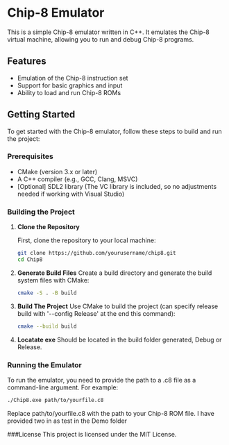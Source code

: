 # Chip-8 Emulator

This is a simple Chip-8 emulator written in C++. It emulates the Chip-8 virtual machine, allowing you to run and debug Chip-8 programs.

## Features

- Emulation of the Chip-8 instruction set
- Support for basic graphics and input
- Ability to load and run Chip-8 ROMs

## Getting Started

To get started with the Chip-8 emulator, follow these steps to build and run the project:

### Prerequisites

- CMake (version 3.x or later)
- A C++ compiler (e.g., GCC, Clang, MSVC)
- [Optional] SDL2 library (The VC library is included, so no adjustments needed if working with Visual Studio)

### Building the Project

1. **Clone the Repository**

   First, clone the repository to your local machine:

   ```bash
   git clone https://github.com/yourusername/chip8.git
   cd Chip8
   ```
2. **Generate Build Files**
   Create a build directory and generate the build system files with CMake:
   ```bash
   cmake -S . -B build
   ```
4. **Build The Project**
   Use CMake to build the project (can specify release build with '--config Release' at the end this command):
   ```bash
   cmake --build build
   ```
5. **Locatate exe**
   Should be located in the build folder generated, Debug or Release.
   
### Running the Emulator
To run the emulator, you need to provide the path to a .c8 file as a command-line argument. For example:

```bash
./Chip8.exe path/to/yourfile.c8
```
Replace path/to/yourfile.c8 with the path to your Chip-8 ROM file. I have provided two in as test in the Demo folder


###License
This project is licensed under the MIT License.
